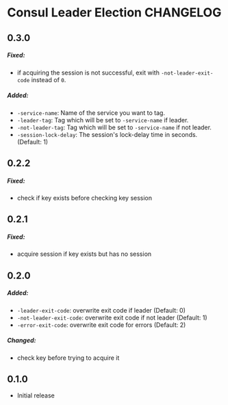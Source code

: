 # Consul Leader Election CHANGELOG

## 0.3.0

##### Fixed:
  * if acquiring the session is not successful, exit with `-not-leader-exit-code` instead of `0`.

##### Added:
  * `-service-name`: Name of the service you want to tag.
  * `-leader-tag`: Tag which will be set to `-service-name` if leader.
  * `-not-leader-tag`: Tag which will be set to `-service-name` if not leader.
  * `-session-lock-delay`: The session's lock-delay time in seconds. (Default: 1)

## 0.2.2

##### Fixed:
  * check if key exists before checking key session

## 0.2.1

##### Fixed:
  * acquire session if key exists but has no session

## 0.2.0

##### Added:
  * `-leader-exit-code`: overwrite exit code if leader (Default: 0)
  * `-not-leader-exit-code`: overwrite exit code if not leader (Default: 1)
  * `-error-exit-code`: overwrite exit code for errors (Default: 2)

##### Changed:
  * check key before trying to acquire it

## 0.1.0

  * Initial release
